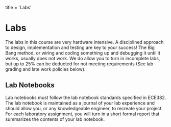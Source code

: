 title = 'Labs'

# Labs

The labs in this course are very hardware intensive. A disciplined approach to design, implementation and testing are key to your success! The Big Bang method, or wiring and coding something up and debugging it until it works, usually does not work. We do allow you to turn in incomplete labs, but up to 25% can be deducted for not meeting requirements (See lab grading and late work policies below).

## Lab Notebooks

Lab notebooks must follow the lab notebook standards specified in ECE382. The lab notebook is maintained as a journal of your lab experience and should allow you, or any knowledgeable engineer, to recreate your project. For each laboratory assignment, you will turn in a short formal report that summarizes the contents of your lab notebook.
